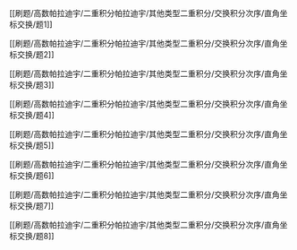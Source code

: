 

[[刷题/高数帕拉迪宇/二重积分帕拉迪宇/其他类型二重积分/交换积分次序/直角坐标交换/题1]]

[[刷题/高数帕拉迪宇/二重积分帕拉迪宇/其他类型二重积分/交换积分次序/直角坐标交换/题2]]

[[刷题/高数帕拉迪宇/二重积分帕拉迪宇/其他类型二重积分/交换积分次序/直角坐标交换/题3]]

[[刷题/高数帕拉迪宇/二重积分帕拉迪宇/其他类型二重积分/交换积分次序/直角坐标交换/题4]]

[[刷题/高数帕拉迪宇/二重积分帕拉迪宇/其他类型二重积分/交换积分次序/直角坐标交换/题5]]

[[刷题/高数帕拉迪宇/二重积分帕拉迪宇/其他类型二重积分/交换积分次序/直角坐标交换/题6]]

[[刷题/高数帕拉迪宇/二重积分帕拉迪宇/其他类型二重积分/交换积分次序/直角坐标交换/题7]]

[[刷题/高数帕拉迪宇/二重积分帕拉迪宇/其他类型二重积分/交换积分次序/直角坐标交换/题8]]